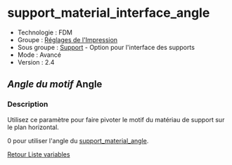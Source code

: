 # support_material_interface_angle

* Technologie : FDM
* Groupe : [Réglages de l'Impression](../print_settings/print_settings.md)
* Sous groupe : [Support](../print_settings/print_settings.md#support) - Option pour l'interface des supports
* Mode : Avancé
* Version : 2.4

## *Angle du motif* Angle

### Description

Utilisez ce paramètre pour faire pivoter le motif du matériau de support sur le plan horizontal.

0 pour utiliser l'angle du [support_material_angle](support_material_angle.md).

[Retour Liste variables](variable_list.md)